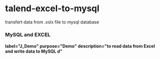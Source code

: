 # talend-excel-to-mysql
transfert data from .xslx file to mysql database
<h3>MySQL and EXCEL </h3>
<h4>  label="J_Demo" purpose="Demo" description="to read data from Excel and write data to MySQL d" </h4>
